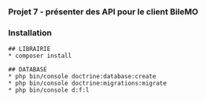 ### Projet 7 - présenter des API pour le client BileMO

### Installation
    ## LIBRAIRIE
    * composer install

    ## DATABASE
    * php bin/console doctrine:database:create
    * php bin/console doctrine:migrations:migrate
    * php bin/console d:f:l    
